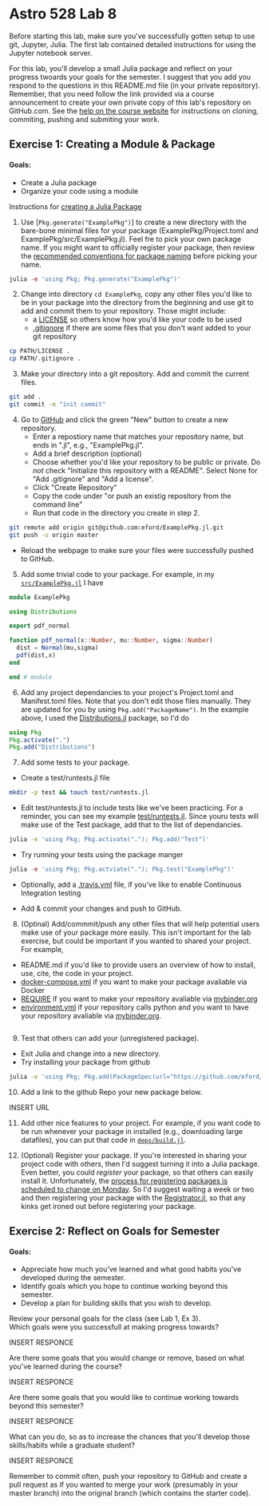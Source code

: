 # Astro 528 Lab 8

Before starting this lab, make sure you've successfully gotten setup to use git, Jupyter, Julia.
The first lab contained detailed instructions for using the Jupyter notebook server.  

For this lab, you'll develop a small Julia package and reflect on your progress twoards your goals for the semester.  I suggest that you add you respond to the questions in this README.md file (in your private repository).  
Remember, that you need follow the link provided via a course announcement to create your own private copy of this lab's repository on GitHub.com.   See the
[help on the course website](https://psuastro528.github.io/lessons/how-to-use-aci/) for instructions on cloning, commiting, pushing and submiting your work.  

## Exercise 1:  Creating a Module & Package
#### Goals:  
- Create a Julia package
- Organize your code using a module

Instructions for [creating a Julia Package](https://julialang.github.io/Pkg.jl/v1/creating-packages/)

1.  Use [`Pkg.generate("ExamplePkg")`] to create a new directory with the bare-bone minimal files for your package (ExamplePkg/Project.toml and ExamplePkg/src/ExamplePkg.jl).  Feel fre to pick your own package name.
If you might want to officially register your package, then review the [recommended conventions for package naming](https://julialang.github.io/Pkg.jl/v1/creating-packages/#Package-naming-guidelines-1) before picking your name.
```julia
julia -e 'using Pkg; Pkg.generate("ExamplePkg")' 
```
2. Change into directory `cd ExamplePkg`, copy any other files you'd like to be in your package into the directory from the beginning and use git to add and commit them to your repository.  Those might include:
   - a [LICENSE](https://github.com/PsuAstro528/lab5-start/blob/master/LICENSE) so others know how you'd like your code to be used
   - [.gitignore](https://github.com/PsuAstro528/lab5-start/blob/master/.gitignore) if there are some files that you don't want added to your git repository
```sh
cp PATH/LICENSE .
cp PATH/.gitignore .
```

3.  Make your directory into a git repository.  Add and commit the current files.  
```sh
git add .
git commit -m "init commit"
```

4. Go to [GitHub](https://github.com) and click the green "New" button to create a new repository.  
   - Enter a repostiory name that matches your repository name, but ends in ".jl",  e.g., "ExamplePkg.jl".  
   - Add a brief description (optional)
   - Choose whether you'd like your repository to be public or private.  Do _not_ check "Initialize this repository with a README".  Select None for "Add .gitignore" and "Add a license".  
   - Click "Create Repository"
   - Copy the code under "or push an existig repository from the command line"
   - Run that code in the directory you create in step 2.
```sh
git remote add origin git@github.com:eford/ExamplePkg.jl.git
git push -u origin master
```
   - Reload the webpage to make sure your files were successfully pushed to GitHub.

5.  Add some trivial code to your package.  For example, in my [`src/ExamplePkg.jl`](https://github.com/eford/ExamplePkg.jl/blob/master/src/ExamplePkg.jl) I have
```julia
module ExamplePkg

using Distributions

export pdf_normal

function pdf_normal(x::Number, mu::Number, sigma::Number)
  dist = Normal(mu,sigma)
  pdf(dist,x)
end

end # module
```

6.  Add any project dependancies to your project's Project.toml and Manifest.toml files.  Note that you don't edit those files manually.  They are updated for you by using `Pkg.add("PackageName")`.  In the example above, I used the [Distributions.jl](https://github.com/JuliaStats/Distributions.jl) package, so I'd do
```julia
using Pkg
Pkg.activate(".")
Pkg.add("Distributions")
```

7.  Add some tests to your package.
   - Create a test/runtests.jl file
```sh
mkdir -p test && touch test/runtests.jl 
```
   - Edit test/runtests.jl to include tests like we've been practicing.  For a reminder, you can see my example [test/runtests.jl]().  Since youru tests will make use of the Test package, add that to the list of dependancies.
```sh
julia -e 'using Pkg; Pkg.activate("."); Pkg.add("Test")'
```
   - Try running your tests using the package manger
```julia
julia -e 'using Pkg; Pkg.actviate("."); Pkg.test("ExamplePkg")'
```
   - Optionally, add a [.travis.yml](https://github.com/PsuAstro528/lab5-start/blob/master/.travis.yml) file, if you've like to enable Continuous Integration testing

   - Add & commit your changes and push to GitHub.

8.  (Optinal) Add/commmit/push any other files that will help potential users make use of your package more easily.  This isn't important for the lab exercise, but could be important if you wanted to shared your project.  For example,

   - README.md if you'd like to provide users an overview of how to install, use, cite, the code in your project.
   - [docker-compose.yml](https://github.com/PsuAstro528/lab5-start/blob/master/docker-compose.yml) if you want to make your package avaliable via Docker
   - [REQUIRE](https://github.com/PsuAstro528/lab5-start/blob/master/REQUIRE) if you want to make your repository avaliable via [mybinder.org](https://mybinder.org/)
   - [environment.yml](https://github.com/PsuAstro528/lab5-start/blob/master/environment.yml) if your repository calls python and you want to have your repository avaliable via [mybinder.org](https://mybinder.org/).
```julia
```
 
9.  Test that others can add your (unregistered package).
   - Exit Julia and change into a new directory.
   - Try installing your package from github
```sh
julia -e 'using Pkg; Pkg.add(PackageSpec(url="https://github.com/eford/ExamplePkg.jl"))'

```

10. Add a link to the github Repo your new package below.

INSERT URL

11. Add other nice features to your project.  For example, if you want code to be run whenever your package in installed (e.g., downloading large datafiles), you can put that code in [`deps/build.jl`](https://julialang.github.io/Pkg.jl/v1/creating-packages/#Adding-a-build-step-to-the-package.-1).  


12. (Optional) Register your package.  If you're interested in sharing your project code with others, then I'd suggest turning it into a Julia package.  Even better, you could _register_ your package, so that others can easily install it.  Unfortunately, the [process for registering packages is scheduled to change on Monday](https://discourse.julialang.org/t/switching-package-registration-systems-on-monday/22677?u=bicycle1885).  So I'd suggest waiting a week or two and then registering your package with the [Registrator.jl](https://github.com/JuliaComputing/Registrator.jl), so that any kinks get ironed out before registering your package.  

## Exercise 2:  Reflect on Goals for Semester
#### Goals:  
- Appreciate how much you've learned and what good habits you've developed during the semester.
- Identify goals which you hope to continue working beyond this semester.
- Develop a plan for building skills that you wish to develop.

Review your personal goals for the class (see Lab 1, Ex 3).  
Which goals were you successfull at making progress towards?

INSERT RESPONCE


Are there some goals that you would change or remove, based on what you've learned during the course?

INSERT RESPONCE

Are there some goals that you would like to continue working towards beyond this semester?

INSERT RESPONCE

What can you do, so as to increase the chances that you'll develop those skills/habits while a graduate student?

INSERT RESPONCE

Remember to commit often, push your repository to GitHub and create a pull request as if you wanted to merge your work (presumably in your master branch) into the original branch (which contains the starter code). 

